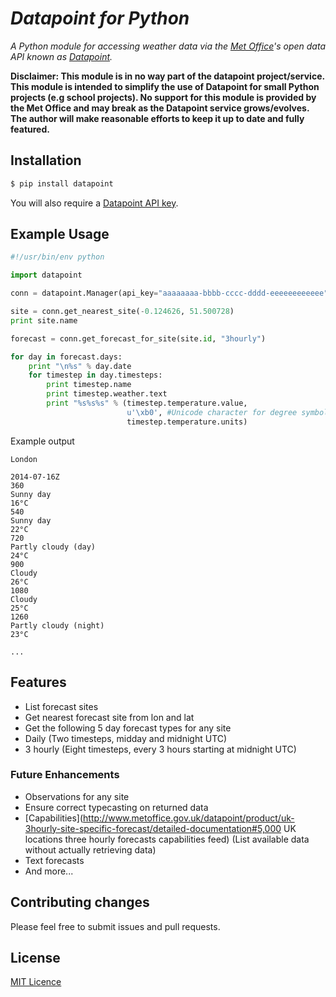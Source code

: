 # _Datapoint for Python_

_A Python module for accessing weather data via the [Met Office](http://www.metoffice.gov.uk/)'s open data API
known as [Datapoint](http://www.metoffice.gov.uk/datapoint)._

__Disclaimer: This module is in no way part of the datapoint project/service.
This module is intended to simplify the use of Datapoint for small Python projects (e.g school projects).
No support for this module is provided by the Met Office and may break as the Datapoint service grows/evolves.
The author will make reasonable efforts to keep it up to date and fully featured.__

## Installation

```Bash
$ pip install datapoint
```

You will also require a [Datapoint API key](http://www.metoffice.gov.uk/datapoint/API).
## Example Usage

```Python
#!/usr/bin/env python

import datapoint

conn = datapoint.Manager(api_key="aaaaaaaa-bbbb-cccc-dddd-eeeeeeeeeeee")

site = conn.get_nearest_site(-0.124626, 51.500728)
print site.name

forecast = conn.get_forecast_for_site(site.id, "3hourly")

for day in forecast.days:
    print "\n%s" % day.date
    for timestep in day.timesteps:
        print timestep.name
        print timestep.weather.text
        print "%s%s%s" % (timestep.temperature.value,
                          u'\xb0', #Unicode character for degree symbol
                          timestep.temperature.units)

```

Example output
```
London

2014-07-16Z
360
Sunny day
16°C
540
Sunny day
22°C
720
Partly cloudy (day)
24°C
900
Cloudy
26°C
1080
Cloudy
25°C
1260
Partly cloudy (night)
23°C

...
```

## Features
 * List forecast sites
 * Get nearest forecast site from lon and lat
 * Get the following 5 day forecast types for any site
  * Daily (Two timesteps, midday and midnight UTC)
  * 3 hourly (Eight timesteps, every 3 hours starting at midnight UTC)

### Future Enhancements
 * Observations for any site
 * Ensure correct typecasting on returned data
 * [Capabilities](http://www.metoffice.gov.uk/datapoint/product/uk-3hourly-site-specific-forecast/detailed-documentation#5,000 UK locations three hourly forecasts capabilities feed) (List available data without actually retrieving data)
 * Text forecasts
 * And more...

## Contributing changes

Please feel free to submit issues and pull requests.

## License

[MIT Licence](http://opensource.org/licenses/MIT)
